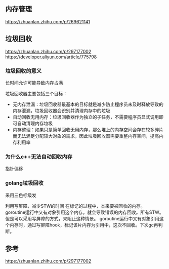 ## 内存管理
https://zhuanlan.zhihu.com/p/269621141
## 垃圾回收
https://zhuanlan.zhihu.com/p/297177002
https://developer.aliyun.com/article/775798

### 垃圾回收的意义
长时间允许可能导致内存占满

垃圾回收器主要包括三个目标：

- 无内存泄漏：垃圾回收器最基本的目标就是减少防止程序员未及时释放导致的内存泄漏，垃圾回收器会识别并清理内存中的垃圾
- 自动回收无用内存：垃圾回收器作为独立的子任务，不需要程序员显式调用即可自动清理内存垃圾
- 内存整理：如果只是简单回收无用内存，那么堆上的内存空间会存在较多碎片而无法满足分配较大对象的需求，因此垃圾回收器需要重整内存空间，提高内存利用率


### 为什么c++无法自动回收内存
指针偏移

### golang垃圾回收
采用三色标级发

利用写屏障，减少STW的时间
在标记的过程中，本来要被回收的内存。goroutine运行中又有对象引用这个内存。就会导致错误的内存回收。所有STW。
但是可以采用写屏障的方式，来阻止这种情景。 goroutine运行中又有对象引用这个内存时，通过写屏障hook，标记该片内存为引用中，这次不回收。下次gc再判断。






## 参考
https://zhuanlan.zhihu.com/p/297177002